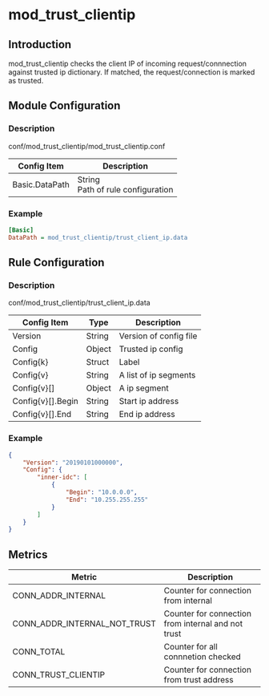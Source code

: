 # mod_trust_clientip

## Introduction

mod_trust_clientip checks the client IP of incoming request/connnection against trusted ip dictionary. If matched, the request/connection is marked as trusted.

## Module Configuration

### Description

conf/mod_trust_clientip/mod_trust_clientip.conf

| Config Item | Description                             |
| ----------- | --------------------------------------- |
| Basic.DataPath | String<br>Path of rule configuration |

### Example

```ini
[Basic]
DataPath = mod_trust_clientip/trust_client_ip.data
```

## Rule Configuration

### Description

  conf/mod_trust_clientip/trust_client_ip.data

| Config Item       | Type   | Description                                                     |
| ----------------- | ------ | --------------------------------------------------------------- |
| Version           | String | Version of config file                                           |
| Config            | Object | Trusted ip config |
| Config{k}         | Struct | Label
| Config{v}         | String | A list of ip segments |
| Config{v}[]       | Object | A ip segment |
| Config{v}[].Begin | String | Start ip address |
| Config{v}[].End   | String | End ip address |

### Example

```json
{
    "Version": "20190101000000",
    "Config": {
        "inner-idc": [
            {
                "Begin": "10.0.0.0",
                "End": "10.255.255.255"
            }
        ]
    }
}
```

## Metrics

| Metric                       | Description                                        |
| ---------------------------- | -------------------------------------------------- |
| CONN_ADDR_INTERNAL           | Counter for connection from internal               |
| CONN_ADDR_INTERNAL_NOT_TRUST | Counter for connection from internal and not trust |
| CONN_TOTAL                   | Counter for all connnetion checked                 |
| CONN_TRUST_CLIENTIP          | Counter for connection from trust address         |
